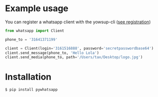 # Example usage
You can register a whatsapp client with the yowsup-cli ([see registration](https://github.com/tgalal/yowsup/wiki/yowsup-cli-2.0))

```python
from whatsapp import Client

phone_to = '31641371199'

client = Client(login='3161516888', password='secretpasswordbase64')
client.send_message(phone_to, 'Hello Lola')
client.send_media(phone_to, path='/Users/tax/Desktop/logo.jpg')
```

# Installation
```
$ pip install pywhatsapp
```
